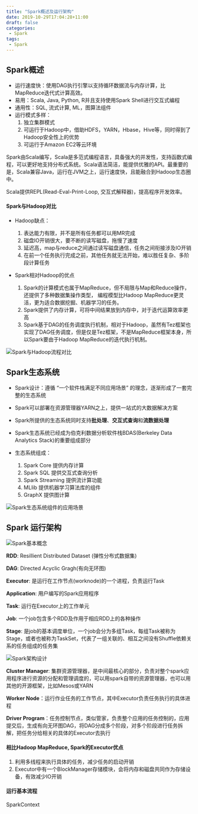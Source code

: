 ```yaml
---
title: "Spark概述及运行架构"
date: 2019-10-29T17:04:28+11:00
draft: false
categories:
 - Spark
tags:
 - Spark
---
```


## Spark概述

- 运行速度快：使用DAG执行引擎以支持循环数据流与内存计算，比MapReduce迭代式计算高效。
- 易用：Scala, Java, Python, R并且支持使用Spark Shell进行交互式编程
- 通用性：SQL, 流式计算, ML，图算法组件
- 运行模式多样：
  1. 独立集群模式
  2. 可运行于Hadoop中，借助HDFS，YARN，Hbase，Hive等，同时得到了Hadoop安全性上的优势
  3. 可运行于Amazon EC2等云环境

Spark由Scala编写，Scala是多范式编程语言，具备强大的并发性，支持函数式编程，可以更好地支持分布式系统。Scala语法简洁，能提供优雅的API。最重要的是，Scala兼容Java，运行在JVM之上，运行速度快，且能融合到Hadoop生态圈中。

Scala提供REPL(Read-Eval-Print-Loop, 交互式解释器)，提高程序开发效率。

#### Spark与Hadoop对比

- Hadoop缺点：
  1. 表达能力有限，并不是所有任务都可以用MR完成
  2. 磁盘IO开销很大，要不断的读写磁盘，拖慢了速度
  3. 延迟高，map与reduce之间通过读写磁盘通信，任务之间衔接涉及IO开销
  4. 在前一个任务执行完成之前，其他任务就无法开始，难以胜任复杂、多阶段计算任务

- Spark相对Hadoop的优点
  1. Spark的计算模式也属于MapReduce，但不局限与Map和Reduce操作，还提供了多种数据集操作类型， 编程模型比Hadoop MapReduce更灵活，更为适合数据挖掘、机器学习的任务。
  2. Spark提供了内存计算，可将中间结果放到内存中，对于迭代运算效率更高
  3. Spark基于DAG的任务调度执行机制，相对于Hadoop，虽然有Tez框架也实现了DAG任务调度，但是仅是Tez框架，不是MapReduce框架本身，所以Spark要由于Hadoop MapReduce的迭代执行机制。

![Spark与Hadoop流程对比](/images/spark/spark1.png)

## Spark生态系统

- Spark设计：遵循 “一个软件栈满足不同应用场景” 的理念，逐渐形成了一套完整的生态系统

- Spark可以部署在资源管理器YARN之上，提供一站式的大数据解决方案
- Spark所提供的生态系统同时支持**批处理**、**交互式查询**和**流数据处理**
- Spark生态系统已经成为伯克利数据分析软件栈BDAS(Berkeley Data Analytics Stack)的重要组成部分
- 生态系统组成：
  1. Spark Core 提供内存计算
  2. Spark SQL 提供交互式查询分析
  3. Spark Streaming 提供流计算功能
  4. MLlib 提供机器学习算法库的组件
  5. GraphX 提供图计算

![Spark生态系统组件的应用场景](/images/spark/spark2.png)

## Spark 运行架构

![Spark基本概念](/images/spark/spark4.png)

**RDD**: Resillient Distributed Dataset (弹性分布式数据集)

**DAG**: Directed Acyclic Gragh(有向无环图)

**Executor**: 是运行在工作节点(worknode)的一个进程，负责运行Task

**Application**: 用户编写的Spark应用程序

**Task**: 运行在Executor上的工作单元

**Job**: 一个job包含多个RDD及作用于相应RDD上的各种操作

**Stage**: 是job的基本调度单位，一个job会分为多组Task，每组Task被称为Stage，或者也被称为TaskSet，代表了一组关联的、相互之间没有Shuffle依赖关系的任务组成的任务集

![Spark架构设计](/images/spark/spark3.png)

**Cluster Manager**: 集群资源管理器，是中间最核心的部分，负责对整个spark应用程序进行资源的分配和管理调度的，可以用spark自带的资源管理器，也可以用其他的开源框架，比如Mesos或YARN

**Worker Node**：运行作业任务的工作节点，其中Executor负责任务执行的具体进程

**Driver Program**：任务控制节点，类似管家，负责整个应用的任务控制的，应用提交后，生成有向无环图DAG，将DAG分成多个阶段，对多个阶段进行任务拆解，把任务分给相关的具体的Executor去执行

#### 相比Hadoop MapReduce, Spark的Executor优点

1. 利用多线程来执行具体的任务，减少任务的启动开销
2. Executor中有一个BlockManager存储模块，会将内存和磁盘共同作为存储设备，有效减少IO开销

#### 运行基本流程

SparkContext 

